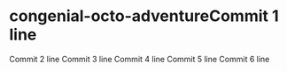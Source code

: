 # congenial-octo-adventureCommit 1 line
Commit 2 line
Commit 3 line
Commit 4 line
Commit 5 line
Commit 6 line
